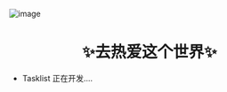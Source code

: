 ![image](https://img2.imgtp.com/2024/03/16/BJ8vR1vK.gif)

# <center>✨去热爱这个世界✨</center>

+ Tasklist 正在开发....